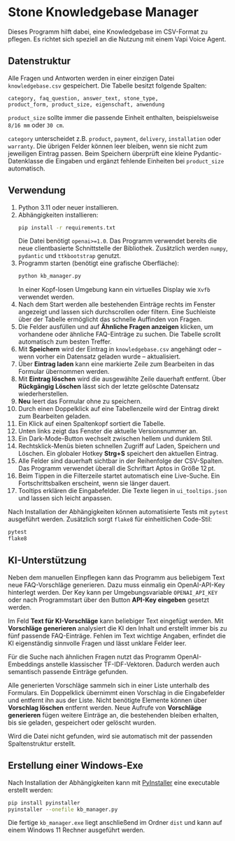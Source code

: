 # Stone Knowledgebase Manager

Dieses Programm hilft dabei, eine Knowledgebase im CSV-Format zu pflegen.
Es richtet sich speziell an die Nutzung mit einem Vapi Voice Agent.

## Datenstruktur

Alle Fragen und Antworten werden in einer einzigen Datei `knowledgebase.csv`
gespeichert. Die Tabelle besitzt folgende Spalten:

```
category, faq_question, answer_text, stone_type,
product_form, product_size, eigenschaft, anwendung
```
`product_size` sollte immer die passende Einheit enthalten, beispielsweise
`8/16 mm` oder `30 cm`.

`category` unterscheidet z.B. `product`, `payment`, `delivery`,
`installation` oder `warranty`. Die übrigen Felder können leer bleiben,
wenn sie nicht zum jeweiligen Eintrag passen.
Beim Speichern überprüft eine kleine Pydantic-Datenklasse die Eingaben und
ergänzt fehlende Einheiten bei `product_size` automatisch.

## Verwendung

1. Python 3.11 oder neuer installieren.
2. Abhängigkeiten installieren:
   ```bash
   pip install -r requirements.txt
   ```
   Die Datei benötigt `openai>=1.0`. Das Programm verwendet bereits die
   neue clientbasierte Schnittstelle der Bibliothek. Zusätzlich werden
   `numpy`, `pydantic` und `ttkbootstrap` genutzt.
3. Programm starten (benötigt eine grafische Oberfläche):
   ```bash
   python kb_manager.py
   ```
   In einer Kopf-losen Umgebung kann ein virtuelles Display wie
   `Xvfb` verwendet werden.
4. Nach dem Start werden alle bestehenden Einträge rechts im Fenster angezeigt
   und lassen sich durchscrollen oder filtern. Eine Suchleiste über der Tabelle
   ermöglicht das schnelle Auffinden von Fragen.
5. Die Felder ausfüllen und auf **Ähnliche Fragen anzeigen** klicken, um
   vorhandene oder ähnliche FAQ-Einträge zu suchen. Die Tabelle scrollt
   automatisch zum besten Treffer.
6. Mit **Speichern** wird der Eintrag in `knowledgebase.csv` angehängt oder –
   wenn vorher ein Datensatz geladen wurde – aktualisiert.
7. Über **Eintrag laden** kann eine markierte Zeile zum Bearbeiten in das
   Formular übernommen werden.
8. Mit **Eintrag löschen** wird die ausgewählte Zeile dauerhaft entfernt. Über
   **Rückgängig Löschen** lässt sich der letzte gelöschte Datensatz wiederherstellen.
9. **Neu** leert das Formular ohne zu speichern.
10. Durch einen Doppelklick auf eine Tabellenzeile wird der Eintrag direkt zum Bearbeiten geladen.
11. Ein Klick auf einen Spaltenkopf sortiert die Tabelle.
12. Unten links zeigt das Fenster die aktuelle Versionsnummer an.
13. Ein Dark-Mode-Button wechselt zwischen hellem und dunklem Stil.
14. Rechtsklick-Menüs bieten schnellen Zugriff auf Laden, Speichern und
    Löschen. Ein globaler Hotkey **Strg+S** speichert den aktuellen Eintrag.
15. Alle Felder sind dauerhaft sichtbar in der Reihenfolge der CSV-Spalten.
    Das Programm verwendet überall die Schriftart Aptos in Größe 12 pt.
16. Beim Tippen in die Filterzeile startet automatisch eine Live-Suche. Ein
    Fortschrittsbalken erscheint, wenn sie länger dauert.
17. Tooltips erklären die Eingabefelder. Die Texte liegen in
    `ui_tooltips.json` und lassen sich leicht anpassen.

Nach Installation der Abhängigkeiten können automatisierte Tests mit
`pytest` ausgeführt werden. Zusätzlich sorgt `flake8` für einheitlichen
Code-Stil:

```bash
pytest
flake8
```

## KI-Unterstützung

Neben dem manuellen Einpflegen kann das Programm aus beliebigem Text neue
FAQ-Vorschläge generieren. Dazu muss einmalig ein OpenAI-API-Key hinterlegt
werden. Der Key kann per Umgebungsvariable `OPENAI_API_KEY` oder nach
Programmstart über den Button **API-Key eingeben** gesetzt werden.

Im Feld **Text für KI-Vorschläge** kann beliebiger Text eingefügt werden.
Mit **Vorschläge generieren** analysiert die KI den Inhalt und erstellt immer
bis zu fünf passende FAQ-Einträge. Fehlen im Text wichtige Angaben, erfindet
die KI eigenständig sinnvolle Fragen und lässt unklare Felder leer.

Für die Suche nach ähnlichen Fragen nutzt das Programm OpenAI-Embeddings
anstelle klassischer TF-IDF-Vektoren. Dadurch werden auch semantisch passende
Einträge gefunden.

Alle generierten Vorschläge sammeln sich in einer Liste unterhalb des
Formulars. Ein Doppelklick übernimmt einen Vorschlag in die Eingabefelder und
entfernt ihn aus der Liste. Nicht benötigte Elemente können über
**Vorschlag löschen** entfernt werden. Neue Aufrufe von
**Vorschläge generieren** fügen weitere Einträge an, die bestehenden bleiben
erhalten, bis sie geladen, gespeichert oder gelöscht wurden.

Wird die Datei nicht gefunden, wird sie automatisch mit der passenden
Spaltenstruktur erstellt.

## Erstellung einer Windows-Exe

Nach Installation der Abhängigkeiten kann mit [PyInstaller](https://pyinstaller.org/) eine
executable erstellt werden:

```bash
pip install pyinstaller
pyinstaller --onefile kb_manager.py
```

Die fertige `kb_manager.exe` liegt anschließend im Ordner `dist` und
kann auf einem Windows 11 Rechner ausgeführt werden.
